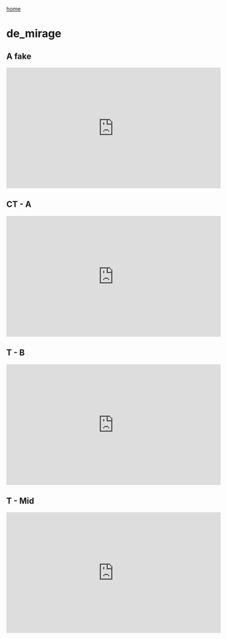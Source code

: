 [home](https://csgo.asennusvelho.fi)

# de_mirage

## A fake

<iframe width="560" height="315" src="https://www.youtube.com/embed/IbL51MjL8uY" title="YouTube video player" frameborder="0" allow="accelerometer; autoplay; clipboard-write; encrypted-media; gyroscope; picture-in-picture" allowfullscreen></iframe>

## CT - A

<iframe width="560" height="315" src="https://www.youtube.com/embed/Ra4EzmDPsvk" title="YouTube video player" frameborder="0" allow="accelerometer; autoplay; clipboard-write; encrypted-media; gyroscope; picture-in-picture" allowfullscreen></iframe>

## T - B

<iframe width="560" height="315" src="https://www.youtube.com/embed/CXEnLDAs4Ec" title="YouTube video player" frameborder="0" allow="accelerometer; autoplay; clipboard-write; encrypted-media; gyroscope; picture-in-picture" allowfullscreen></iframe>

## T - Mid

<iframe width="560" height="315" src="https://www.youtube.com/embed/llcVTzSMlv0" title="YouTube video player" frameborder="0" allow="accelerometer; autoplay; clipboard-write; encrypted-media; gyroscope; picture-in-picture" allowfullscreen></iframe>
